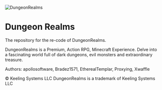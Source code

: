 ![DungeonRealms](http://192.99.200.110/wp-content/uploads/2016/05/drlogo.png)

Dungeon Realms
==========
The repository for the re-code of DungeonRealms.

DungeonRealms is a Premium, Action RPG, Minecraft Experience. Delve into a fascinating world full of dark dungeons, evil monsters and extraordinary treasure.


Authors:
apollosoftware, Bradez1571, EtherealTemplar, Proxying, Xwaffle


© Keeling Systems LLC 
DungeonRealms is a trademark of Keeling Systems LLC 
